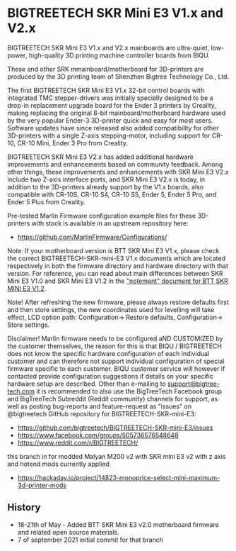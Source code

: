 # BIGTREETECH SKR Mini E3 V1.x and V2.x

BIGTREETECH SKR Mini E3 V1.x and V2.x mainboards are ultra-quiet, low-power, high-quality 3D printing machine controller boards from BIQU.

These and other SRK mmainboard/motherboard for 3D-printers are produced by the 3D printing team of Shenzhen Bigtree Technology Co., Ltd. 

The first BIGTREETECH SKR Mini E3 V1.x 32-bit control boards with integrated TMC stepper-drivers was initially specially designed to be a drop-in replacement upgrade board for the Ender 3 printers by Creality, making replacing the original 8-bit mainboard/motherboard hardware used by the very popular Ender-3 3D-printer quick and easy for most users. Software updates have since released also added compatibility for other 3D-printers with a single Z-axis stepping-motor, including support for CR-10, CR-10 Mini, Ender 3 Pro from Creality.

BIGTREETECH SKR Mini E3 V2.x has added additional hardware improvements and enhancements based on community feedback. Among other things, these improvements and enhancements with SKR Mini E3 V2.x include two Z-axis interface ports, and SKR Mini E3 V2.x is today, in addition to the 3D-printers already support by the V1.x boards, also compatible with CR-10S, CR-10 S4, CR-10 S5, Ender 5, Ender 5 Pro, and Ender 5 Plus from Creality.

Pre-tested Marlin Firmware configuration example files for these 3D-printers with stock is available in an upstream repository here:

- https://github.com/MarlinFirmware/Configurations/

Note: If your motherboard version is BTT SKR Mini E3 V1.x, please check the correct BIGTREETECH-SKR-mini-E3 V1.x documents which are located respectively in both the firmware directory and hardware directory with that version. For reference, you can read about main differences between SKR Mini E3 V1.0 and SKR Mini E3 V1.2 in the ["notement" document for BTT SKR MINI E3 V1.2](https://github.com/bigtreetech/BIGTREETECH-SKR-mini-E3/blob/master/hardware/BTT%20SKR%20MINI%20E3%20V1.2/The%20Notement%20of%20BTT%20SKR%20MINI%20E3%20V1.2.pdf).

Note! After refreshing the new firmware, please always restore defaults first and then store settings, the new coordinates used for levelling will take effect, LCD option path: Configuration-> Restore defaults, Configuration-> Store settings.

Disclaimer! Marlin firmware needs to be configured aND CUSTOMIZED by the customer themselves, the reason for this is that BIQU / BIGTREETECH does not know the specific hardware configuration of each individual customer and can therefore not support individual configuration of special firmware specific to each customer. BIQU customer service will however if contacted provide configuration suggestions if details on your specific hardware setup are described. Other than e-mailing to <support@bigtree-tech.com> it is recommended to also use the BigTreeTech Facebook group and BigTreeTech Subreddit (Reddit community) channels for support, as well as posting bug-reports and feature-request as "issues" on @bigtreetech GitHub repository for BIGTREETECH-SKR-mini-E3:

- https://github.com/bigtreetech/BIGTREETECH-SKR-mini-E3/issues
- https://www.facebook.com/groups/505736576548648
- https://www.reddit.com/r/BIGTREETECH/
 
this branch in for modded  Malyan M200 v2 with SKR mini E3 v2 with z axis and hotend mods currently applied 
 
- https://hackaday.io/project/14823-monoprice-select-mini-maximum-3d-printer-mods
 
 ## History
 
 - 18-21th of May - Added BTT SKR Mini E3 v2.0 motherboard firmware and related open source materials.
 - 7 of september 2021 initial commit for that branch
